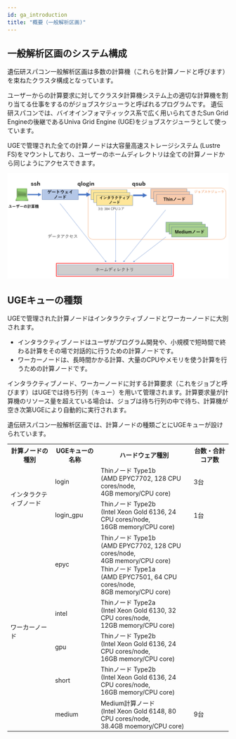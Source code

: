 ```yaml
---
id: ga_introduction
title: "概要（一般解析区画)"
---
```



## 一般解析区画のシステム構成

遺伝研スパコン一般解析区画は多数の計算機（これらを計算ノードと呼びます）を束ねたクラスタ構成となっています。

ユーザーからの計算要求に対してクラスタ計算機システム上の適切な計算機を割り当てる仕事をするのがジョブスケジューラと呼ばれるプログラムです。
遺伝研スパコンでは、バイオインフォマティックス系で広く用いられてきたSun Grid Engineの後継であるUniva Grid Engine (UGE)をジョブスケジューラとして使っています。

UGEで管理された全ての計算ノードは大容量高速ストレージシステム (Lustre FS)をマウントしており、ユーザーのホームディレクトリは全ての計算ノードから同じようにアクセスできます。


![](GA_division.png)


## UGEキューの種類

UGEで管理された計算ノードはインタラクティブノードとワーカーノードに大別されます。

- インタラクティブノードはユーザがプログラム開発や、小規模で短時間で終わる計算をその場で対話的に行うための計算ノードです。
- ワーカーノードは、長時間かかる計算、大量のCPUやメモリを使う計算を行うための計算ノードです。

インタラクティブノード、ワーカーノードに対する計算要求（これをジョブと呼びます）はUGEでは待ち行列（キュー）を用いて管理されます。計算要求量が計算機のリソース量を超えている場合は、ジョブは待ち行列の中で待ち、計算機が空き次第UGEにより自動的に実行されます。


遺伝研スパコン一般解析区画では、計算ノードの種類ごとにUGEキューが設けられています。

<table>
<tr>
  <th>計算ノードの種別</th>
  <th>UGEキューの名称</th>
  <th>ハードウェア種別</th>
  <th>台数・合計コア数</th>
</tr>
<tr>
  <td rowspan="2">インタラクティブノード</td>
  <td>login</td>
  <td>Thinノード Type1b<br />
  (AMD EPYC7702, 128 CPU cores/node,<br />
  4GB memory/CPU core)
  </td>
  <td>3台</td>
</tr>
<tr>

  <td>login_gpu</td>
   <td>Thinノード Type2b <br />
   (Intel Xeon Gold 6136, 24 CPU cores/node, <br />
   16GB memory/CPU core)
   </td>
  <td>1台</td>
</tr>

<tr>
  <td rowspan="5">ワーカーノード</td>
  <td>epyc</td>
    <td>Thinノード Type1b<br />
  (AMD EPYC7702, 128 CPU cores/node, <br />
  4GB memory/CPU core)<br />
    Thinノード Type1a<br />
  (AMD EPYC7501, 64 CPU cores/node, <br />
  8GB memory/CPU core)<br />
  </td>
  <td>　</td>

</tr>
<tr>
  <td>intel</td>
  <td>Thinノード Type2a <br />
  (Intel Xeon Gold 6130, 32 CPU cores/node, <br />
  12GB memory/CPU core)
  </td>
  <td> </td>
</tr>
<tr>
  <td>gpu</td>
     <td>Thinノード Type2b <br />
   (Intel Xeon Gold 6136, 24 CPU cores/node, <br />
   16GB memory/CPU core)
   </td>
  <td></td>
</tr>
<tr>
  <td>short</td>
     <td>Thinノード Type2b <br />
   (Intel Xeon Gold 6136, 24 CPU cores/node, <br />
   16GB memory/CPU core)
   </td>
  <td></td>
</tr>
<tr>
  <td>medium</td>
  <td>Medium計算ノード <br />
  (Intel Xeon Gold 6148, 80 CPU cores/node, <br />
  38.4GB moemory/CPU core)
  </td>
  <td>9台</td>
</tr>

</table>







